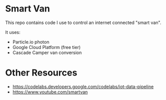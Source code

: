# Smart Van

This repo contains code I use to control an internet connected "smart van".

It uses:

- Particle.io photon
- Google Cloud Platform (free tier)
- Cascade Camper van conversion

# Other Resources

- https://codelabs.developers.google.com/codelabs/iot-data-pipeline
- https://www.youtube.com/smartvan
